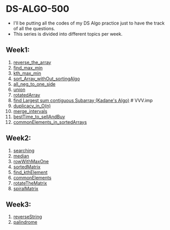 # DS-ALGO-500

- I'll be putting all the codes of my DS Algo practice just to have the track of all the questions.
- This series is divided into different topics per week.

## Week1:
1. [reverse_the_array](https://www.geeksforgeeks.org/write-a-program-to-reverse-an-array-or-string/)
2. [find_max_min](https://www.geeksforgeeks.org/maximum-and-minimum-in-an-array/)
3. [kth_max_min](https://practice.geeksforgeeks.org/problems/kth-smallest-element/0)
4. [sort_Array_withOut_sortingAlgo](https://practice.geeksforgeeks.org/problems/sort-an-array-of-0s-1s-and-2s/0)
5. [all_neg_to_one_side](https://www.geeksforgeeks.org/move-negative-numbers-beginning-positive-end-constant-extra-space/)
6. [union](https://practice.geeksforgeeks.org/problems/union-of-two-arrays/0)
7. [rotatedArray](https://practice.geeksforgeeks.org/problems/cyclically-rotate-an-array-by-one/0)
8. [find Largest sum contiguous Subarray (Kadane's Algo)](https://practice.geeksforgeeks.org/problems/kadanes-algorithm/0) # VVV.imp
9. [duplicacy_in_O(n)](https://leetcode.com/problems/find-the-duplicate-number/)
10. [merge_intervals](https://leetcode.com/problems/merge-intervals/)
11. [bestTime_to_sellAndBuy](https://leetcode.com/problems/best-time-to-buy-and-sell-stock/)
12. [commonElements_in_sortedArrays](https://practice.geeksforgeeks.org/problems/common-elements1132/1)

## Week2:
1. [searching](https://leetcode.com/problems/search-a-2d-matrix/)
2. [median](https://practice.geeksforgeeks.org/problems/median-in-a-row-wise-sorted-matrix1527/1)
3. [rowWithMaxOne](https://practice.geeksforgeeks.org/problems/row-with-max-1s0023/1)
4. [sortedMatrix](https://practice.geeksforgeeks.org/problems/sorted-matrix/0)
5. [find_kthElement](https://practice.geeksforgeeks.org/problems/kth-element-in-matrix/1)
6. [commonElements](https://www.geeksforgeeks.org/common-elements-in-all-rows-of-a-given-matrix/)
7. [rotateTheMatrix](https://www.geeksforgeeks.org/rotate-a-matrix-by-90-degree-in-clockwise-direction-without-using-any-extra-space/)
8. [spiralMatrix](https://practice.geeksforgeeks.org/problems/spirally-traversing-a-matrix/0)

## Week3:
1. [reverseString](https://leetcode.com/problems/reverse-string/)
2. [palindrome](https://practice.geeksforgeeks.org/problems/palindrome-string0817/1)
